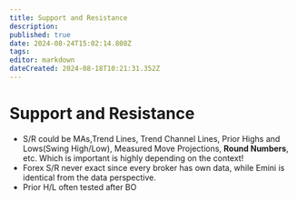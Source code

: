 ```yaml
---
title: Support and Resistance
description: 
published: true
date: 2024-08-24T15:02:14.808Z
tags: 
editor: markdown
dateCreated: 2024-08-18T10:21:31.352Z
---
```


# Support and Resistance
- S/R could be MAs,Trend Lines, Trend Channel Lines, Prior Highs and Lows(Swing High/Low), Measured Move Projections, **Round Numbers**, etc. Which is important is highly depending on the context!
- Forex S/R never exact since every broker has own data, while Emini is identical from the data perspective.
- Prior H/L often tested after BO
